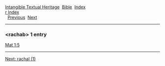 [Intangible Textual Heritage](../../index)  [Bible](../index) 
[Index](index)   
[r Index](_r_)  
  [Previous](c09087)  [Next](c09089) 

------------------------------------------------------------------------

### &lt;rachab&gt; 1 entry

[Mat 1:5](../kjv/mat001.htm#005)  

------------------------------------------------------------------------

[Next: rachal (1)](c09089)
